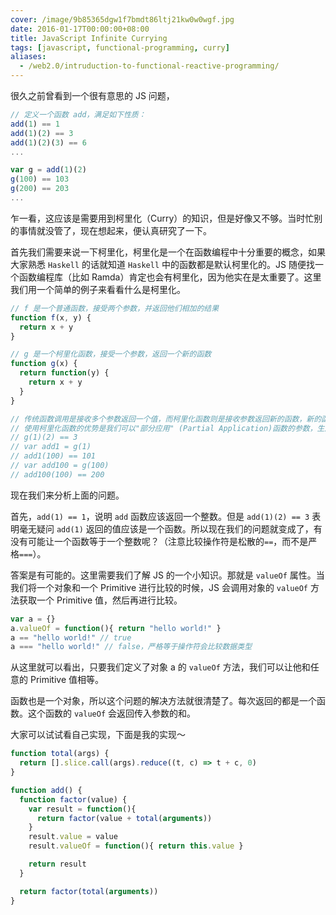 ```yaml
---
cover: /image/9b85365dgw1f7bmdt86ltj21kw0w0wgf.jpg
date: 2016-01-17T00:00:00+08:00
title: JavaScript Infinite Currying
tags: [javascript, functional-programming, curry]
aliases:
  - /web2.0/intruduction-to-functional-reactive-programming/
---
```

很久之前曾看到一个很有意思的 JS 问题，

```javascript
// 定义一个函数 add，满足如下性质：
add(1) == 1
add(1)(2) == 3
add(1)(2)(3) == 6
...

var g = add(1)(2)
g(100) == 103
g(200) == 203
...
```

<!--more-->

乍一看，这应该是需要用到柯里化（Curry）的知识，但是好像又不够。当时忙别的事情就没管了，现在想起来，便认真研究了一下。

首先我们需要来说一下柯里化，柯里化是一个在函数编程中十分重要的概念，如果大家熟悉 `Haskell` 的话就知道 `Haskell` 中的函数都是默认柯里化的。JS 随便找一个函数编程库（比如 Ramda）肯定也会有柯里化，因为他实在是太重要了。这里我们用一个简单的例子来看看什么是柯里化。

``` javascript
// f 是一个普通函数，接受两个参数，并返回他们相加的结果
function f(x, y) {
  return x + y
}

// g 是一个柯里化函数，接受一个参数，返回一个新的函数
function g(x) {
  return function(y) {
  	return x + y
  }
}

// 传统函数调用是接收多个参数返回一个值，而柯里化函数则是接收参数返回新的函数，新的函数又可以接受参数再返回新的函数，直至最后返回结果值
// 使用柯里化函数的优势是我们可以"部分应用" (Partial Application)函数的参数，生成新的函数，这在函数编程中是至关重要的
// g(1)(2) == 3
// var add1 = g(1)
// add1(100) == 101
// var add100 = g(100)
// add100(100) == 200
```

现在我们来分析上面的问题。

首先，`add(1) == 1`，说明 `add` 函数应该返回一个整数。但是 `add(1)(2) == 3` 表明毫无疑问 `add(1)` 返回的值应该是一个函数。所以现在我们的问题就变成了，有没有可能让一个函数等于一个整数呢？（注意比较操作符是松散的`==`，而不是严格`===`）。

答案是有可能的。这里需要我们了解 JS 的一个小知识。那就是 `valueOf` 属性。当我们将一个对象和一个 Primitive 进行比较的时候，JS 会调用对象的 `valueOf` 方法获取一个 Primitive 值，然后再进行比较。

``` javascript
var a = {}
a.valueOf = function(){ return "hello world!" }
a == "hello world!" // true
a === "hello world!" // false，严格等于操作符会比较数据类型
```

从这里就可以看出，只要我们定义了对象 a 的 `valueOf` 方法，我们可以让他和任意的 Primitive 值相等。

函数也是一个对象，所以这个问题的解决方法就很清楚了。每次返回的都是一个函数。这个函数的 `valueOf` 会返回传入参数的和。

大家可以试试看自己实现，下面是我的实现～

``` javascript
function total(args) {
  return [].slice.call(args).reduce((t, c) => t + c, 0)
}

function add() {
  function factor(value) {
    var result = function(){
      return factor(value + total(arguments))
    }
    result.value = value
    result.valueOf = function(){ return this.value }

    return result
  }

  return factor(total(arguments))
}
```
